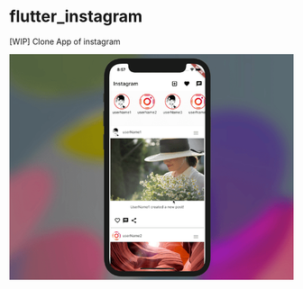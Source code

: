 # flutter_instagram

[WIP] Clone App of instagram

<img src="https://github.com/fummicc1/flutter-instagram-clone/blob/main/doc/img/20210707.gif" width="720px">

